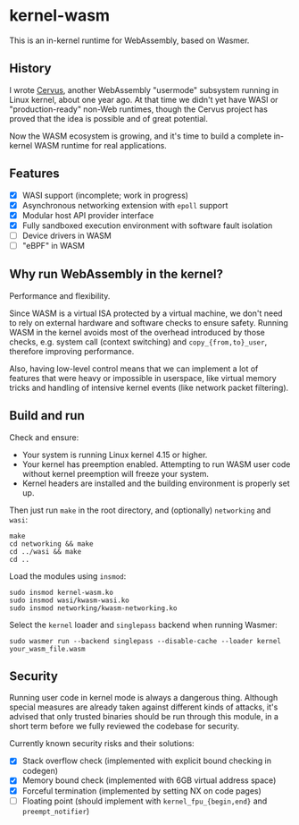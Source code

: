 # kernel-wasm

This is an in-kernel runtime for WebAssembly, based on Wasmer.

## History

I wrote [Cervus](https://github.com/cervus-v/cervus), another WebAssembly "usermode" subsystem running in Linux kernel, about one year ago. At that time we didn't yet have WASI or "production-ready" non-Web runtimes, though the Cervus project has proved that the idea is possible and of great potential.

Now the WASM ecosystem is growing, and it's time to build a complete in-kernel WASM runtime for real applications.

## Features

- [x] WASI support (incomplete; work in progress)
- [x] Asynchronous networking extension with `epoll` support
- [x] Modular host API provider interface
- [x] Fully sandboxed execution environment with software fault isolation
- [ ] Device drivers in WASM
- [ ] "eBPF" in WASM

## Why run WebAssembly in the kernel?

Performance and flexibility.

Since WASM is a virtual ISA protected by a virtual machine, we don't need to rely on external hardware and software checks to ensure safety. Running WASM in the kernel avoids most of the overhead introduced by those checks, e.g. system call (context switching) and `copy_{from,to}_user`, therefore improving performance.

Also, having low-level control means that we can implement a lot of features that were heavy or impossible in userspace, like virtual memory tricks and handling of intensive kernel events (like network packet filtering).

## Build and run

Check and ensure:

- Your system is running Linux kernel 4.15 or higher.
- Your kernel has preemption enabled. Attempting to run WASM user code without kernel preemption will freeze your system.
- Kernel headers are installed and the building environment is properly set up.

Then just run `make` in the root directory, and (optionally) `networking` and `wasi`:

```
make
cd networking && make
cd ../wasi && make
cd ..
```

Load the modules using `insmod`:

```
sudo insmod kernel-wasm.ko
sudo insmod wasi/kwasm-wasi.ko
sudo insmod networking/kwasm-networking.ko
```

Select the `kernel` loader and `singlepass` backend when running Wasmer:

```
sudo wasmer run --backend singlepass --disable-cache --loader kernel your_wasm_file.wasm
```

## Security

Running user code in kernel mode is always a dangerous thing. Although special measures are already taken against different kinds of attacks, it's advised that only trusted binaries should be run through this module, in a short term before we fully reviewed the codebase for security.

Currently known security risks and their solutions:

- [x] Stack overflow check (implemented with explicit bound checking in codegen)
- [x] Memory bound check (implemented with 6GB virtual address space)
- [x] Forceful termination (implemented by setting NX on code pages)
- [ ] Floating point (should implement with `kernel_fpu_{begin,end}` and `preempt_notifier`)
